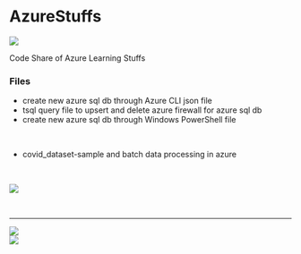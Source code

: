 # AzureStuffs

![](https://img.shields.io/github/repo-size/Arulmouzhi/AzureStuffs)

Code Share of Azure Learning Stuffs

### Files
* create new azure sql db through Azure CLI json file
* tsql query file to upsert and delete azure firewall for azure sql db
* create new azure sql db through Windows PowerShell file

<br />

* covid_dataset-sample and batch data processing in azure

<br />

![](./coviddataset_batchdataprocess_azure/Images/covid_visual_pbi.png)

<br />

---

![](https://img.shields.io/github/stars/Arulmouzhi/AzureStuffs?style=social)	
![](https://img.shields.io/github/watchers/Arulmouzhi/AzureStuffs?style=social)